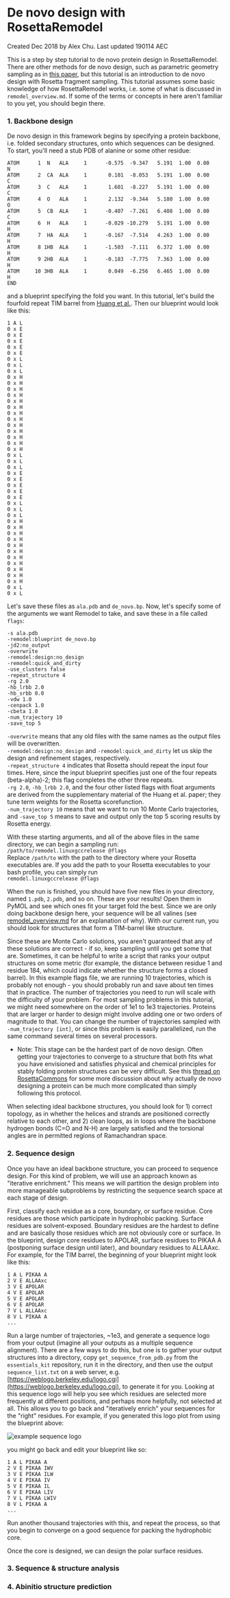 # De novo design with RosettaRemodel
Created Dec 2018 by Alex Chu. Last updated 190114 AEC  

This is a step by step tutorial to de novo protein design in RosettaRemodel. There are other methods for de novo design, such as parametric geometry sampling as in [this paper](), but this tutorial is an introduction to de novo design with Rosetta fragment sampling. This tutorial assumes some basic knowledge of how RosettaRemodel works, i.e. some of what is discussed in `remodel_overview.md`. If some of the terms or concepts in here aren't familiar to you yet, you should begin there.

### 1. Backbone design
De novo design in this framework begins by specifying a protein backbone, i.e. folded secondary structures, onto which sequences can be designed. To start, you'll need a stub PDB of alanine or some other residue:
```
ATOM      1  N   ALA     1      -0.575  -9.347   5.191  1.00  0.00           N  
ATOM      2  CA  ALA     1       0.101  -8.053   5.191  1.00  0.00           C  
ATOM      3  C   ALA     1       1.601  -8.227   5.191  1.00  0.00           C  
ATOM      4  O   ALA     1       2.132  -9.344   5.180  1.00  0.00           O  
ATOM      5  CB  ALA     1      -0.407  -7.261   6.408  1.00  0.00           C  
ATOM      6  H   ALA     1      -0.029 -10.279   5.191  1.00  0.00           H  
ATOM      7  HA  ALA     1      -0.167  -7.514   4.263  1.00  0.00           H  
ATOM      8 1HB  ALA     1      -1.503  -7.111   6.372  1.00  0.00           H  
ATOM      9 2HB  ALA     1      -0.183  -7.775   7.363  1.00  0.00           H  
ATOM     10 3HB  ALA     1       0.049  -6.256   6.465  1.00  0.00           H  
END
```
and a blueprint specifying the fold you want. In this tutorial, let's build the fourfold repeat TIM barrel from [Huang et al.](https://www.nature.com/articles/nchembio.1966). Then our blueprint would look like this:
```
1 A L
0 x E
0 x E
0 x E
0 x E
0 x E
0 x L
0 x L
0 x L
0 x H
0 x H
0 x H
0 x H
0 x H
0 x H
0 x H
0 x H
0 x H
0 x H
0 x H
0 x H
0 x H
0 x L
0 x L
0 x L
0 x E
0 x E
0 x E
0 x E
0 x E
0 x L
0 x L
0 x L
0 x H
0 x H
0 x H
0 x H
0 x H
0 x H
0 x H
0 x H
0 x H
0 x H
0 x H
0 x L
0 x L
```
Let's save these files as `ala.pdb` and `de_novo.bp`. Now, let's specify some of the arguments we want Remodel to take, and save these in a file called `flags`:
```
-s ala.pdb
-remodel:blueprint de_novo.bp
-jd2:no_output
-overwrite
-remodel:design:no_design
-remodel:quick_and_dirty
-use_clusters false
-repeat_structure 4
-rg 2.0
-hb_lrbb 2.0
-hb_srbb 0.0
-vdw 1.0
-cenpack 1.0
-cbeta 1.0
-num_trajectory 10
-save_top 5
```
`-overwrite` means that any old files with the same names as the output files will be overwritten.  
`-remodel:design:no_design` and `-remodel:quick_and_dirty` let us skip the design and refinement stages, respectively.  
`-repeat_structure 4` indicates that Rosetta should repeat the input four times. Here, since the input blueprint specifies just one of the four repeats (beta-alpha)-2; this flag completes the other three repeats.  
`-rg 2.0`, `-hb_lrbb 2.0`, and the four other listed flags with float arguments are derived from the supplementary material of the Huang et al. paper; they tune term weights for the Rosetta scorefunction.  
`-num_trajectory 10` means that we want to run 10 Monte Carlo trajectories, and `-save_top 5` means to save and output only the top 5 scoring results by Rosetta energy.  

With these starting arguments, and all of the above files in the same directory, we can begin a sampling run:  
`/path/to/remodel.linuxgccrelease @flags`  
Replace `/path/to` with the path to the directory where your Rosetta executables are. If you add the path to your Rosetta executables to your bash profile, you can simply run  
`remodel.linuxgccrelease @flags`  

When the run is finished, you should have five new files in your directory, named `1.pdb`, `2.pdb`, and so on. These are your results! Open them in PyMOL and see which ones fit your target fold the best. Since we are only doing backbone design here, your sequence will be all valines (see [remodel_overview.md](https://github.com/ProteinDesignLab/protein-design-tutorials/blob/master/remodel_overview.md#backbone-remodeling) for an explanation of why). With our current run, you should look for structures that form a TIM-barrel like structure.  

Since these are Monte Carlo solutions, you aren't guaranteed that any of these solutions are correct - if so, keep sampling until you get some that are. Sometimes, it can be helpful to write a script that ranks your output structures on some metric (for example, the distance between residue 1 and residue 184, which could indicate whether the structure forms a closed barrel). In this example flags file, we are running 10 trajectories, which is probably not enough - you should probably run and save about ten times that in practice. The number of trajectories you need to run will scale with the difficulty of your problem. For most sampling problems in this tutorial, we might need somewhere on the order of 1e1 to 1e3 trajectories. Proteins that are larger or harder to design might involve adding one or two orders of magnitude to that. You can change the number of trajectories sampled with `-num_trajectory [int]`, or since this problem is easily parallelized, run the same command several times on several processors.  

- Note: This stage can be the hardest part of de novo design. Often getting your trajectories to converge to a structure that both fits what you have envisioned and satisfies physical and chemical principles for stably folding protein structures can be very difficult. See this [thread on RosettaCommons](https://www.rosettacommons.org/node/10002) for some more discussion about why actually de novo designing a protein can be much more complicated than simply following this protocol.  

When selecting ideal backbone structures, you should look for 1) correct topology, as in whether the helices and strands are positioned correctly relative to each other, and 2) clean loops, as in loops where the backbone hydrogen bonds (C=O and N-H) are largely satisfied and the torsional angles are in permitted regions of Ramachandran space. 

### 2. Sequence design
Once you have an ideal backbone structure, you can proceed to sequence design. For this kind of problem, we will use an approach known as "iterative enrichment." This means we will partition the design problem into more manageable subproblems by restricting the sequence search space at each stage of design.  

First, classify each residue as a core, boundary, or surface residue. Core residues are those which participate in hydrophobic packing. Surface residues are solvent-exposed. Boundary residues are the hardest to define and are basically those residues which are not obviously core or surface. In the blueprint, design core residues to APOLAR, surface residues to PIKAA A (postponing surface design until later), and boundary residues to ALLAAxc. For example, for the TIM barrel, the beginning of your blueprint might look like this:
```
1 A L PIKAA A
2 V E ALLAAxc
3 V E APOLAR
4 V E APOLAR
5 V E APOLAR
6 V E APOLAR
7 V L ALLAAxc
8 V L PIKAA A
...
```
Run a large number of trajectories, ~1e3, and generate a sequence logo from your output (imagine all your outputs as a multiple sequence alignment). There are a few ways to do this, but one is to gather your output structures into a directory, copy `get_sequence_from_pdb.py` from the `essentials_kit` repository, run it in the directory, and then use the output `sequence_list.txt` on a web server, e.g. [https://weblogo.berkeley.edu/logo.cgi](https://weblogo.berkeley.edu/logo.cgi), to generate it for you. Looking at this sequence logo will help you see which residues are selected more frequently at different positions, and perhaps more helpfully, not selected at all. This allows you to go back and "iteratively enrich" your sequences for the "right" residues. For example, if you generated this logo plot from using the blueprint above:  

![example sequence logo](../images/example_sequence_logo.png)  

you might go back and edit your blueprint like so:
```
1 A L PIKAA A
2 V E PIKAA IWV
3 V E PIKAA ILW
4 V E PIKAA IV
5 V E PIKAA IL
6 V E PIKAA LIV
7 V L PIKAA LWIV
8 V L PIKAA A
...
```
Run another thousand trajectories with this, and repeat the process, so that you begin to converge on a good sequence for packing the hydrophobic core.  

Once the core is designed, we can design the polar surface residues. 

### 3. Sequence & structure analysis


### 4. Abinitio structure prediction

